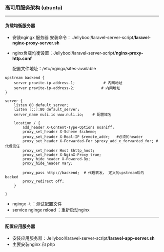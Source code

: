 ### 高可用服务架构  (ubuntu)

---

#### 负载均衡服务器

* 安装ngingx 服务器   安装命令： Jellybool/laravel-server-script/**laravel-nginx-proxy-server.sh**

* nginx负载均衡设置：Jellybool/laravel-server-script/**nginx-proxy-http.conf**

  配置文件地址：/etc/ngingx/sites-available

```shell
upstream backend {
    server pravite-ip-address-1;             # 内网地址
    server pravite-ip-address-2;			# 内网地址	
}

server {
    listen 80 default_server;
    listen [::]:80 default_server;
    server_name nuli.io www.nuli.io;    # 配置域名

    location / {
        add_header X-Content-Type-Options nosniff;
        proxy_set_header X-Scheme $scheme;
        proxy_set_header X-Real-IP $remote_addr;   #必须的header
        proxy_set_header X-Forwarded-For $proxy_add_x_forwarded_for; # 代理信任
        proxy_set_header Host $http_host;
        proxy_set_header X-NginX-Proxy true;
        proxy_hide_header X-Powered-By;
        proxy_hide_header Vary;

        proxy_pass http://backend;  # 代理转发， 定义的upstream后的 backed
        proxy_redirect off;
    }

}
```



* ngingx -t ：测试配置文件
* service ngingx reload ：重新启动nginx

---

#### 配置应用服务器

* 安装应用服务器：Jellybool/laravel-server-script/**laravel-app-server.sh**
* 主要安装nginx 和 php